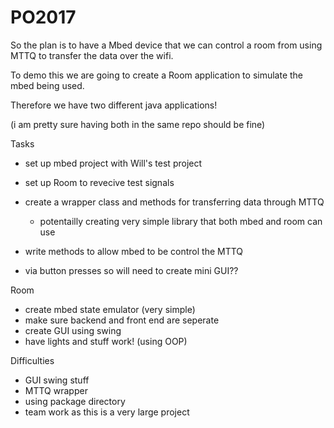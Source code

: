 # PO2017

So the plan is to have a Mbed device that we can control a room from using
MTTQ to transfer the data over the wifi.

To demo this we are going to create a Room application to simulate the mbed being used.

Therefore we have two different java applications!

(i am pretty sure having both in the same repo should be fine)

Tasks
- set up mbed project with Will's test project
- set up Room to revecive test signals

- create a wrapper class and methods for transferring data through MTTQ
	- potentailly creating very simple library that both mbed and room can use

- write methods to allow mbed to be control the MTTQ
- via button presses so will need to create mini GUI??

Room
- create mbed state emulator (very simple)
- make sure backend and front end are seperate
- create GUI using swing
- have lights and stuff work! (using OOP)


Difficulties
- GUI swing stuff
- MTTQ wrapper
- using package directory
- team work as this is a very large project




